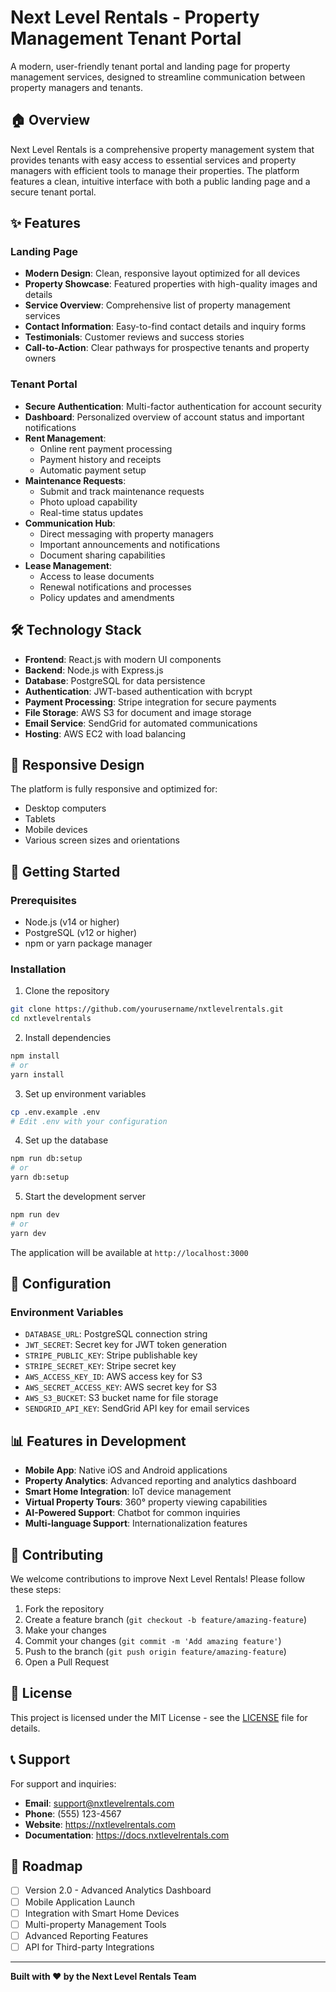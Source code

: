 # Next Level Rentals - Property Management Tenant Portal

A modern, user-friendly tenant portal and landing page for property management services, designed to streamline communication between property managers and tenants.

## 🏠 Overview

Next Level Rentals is a comprehensive property management system that provides tenants with easy access to essential services and property managers with efficient tools to manage their properties. The platform features a clean, intuitive interface with both a public landing page and a secure tenant portal.

## ✨ Features

### Landing Page
- **Modern Design**: Clean, responsive layout optimized for all devices
- **Property Showcase**: Featured properties with high-quality images and details
- **Service Overview**: Comprehensive list of property management services
- **Contact Information**: Easy-to-find contact details and inquiry forms
- **Testimonials**: Customer reviews and success stories
- **Call-to-Action**: Clear pathways for prospective tenants and property owners

### Tenant Portal
- **Secure Authentication**: Multi-factor authentication for account security
- **Dashboard**: Personalized overview of account status and important notifications
- **Rent Management**: 
  - Online rent payment processing
  - Payment history and receipts
  - Automatic payment setup
- **Maintenance Requests**: 
  - Submit and track maintenance requests
  - Photo upload capability
  - Real-time status updates
- **Communication Hub**: 
  - Direct messaging with property managers
  - Important announcements and notifications
  - Document sharing capabilities
- **Lease Management**: 
  - Access to lease documents
  - Renewal notifications and processes
  - Policy updates and amendments

## 🛠️ Technology Stack

- **Frontend**: React.js with modern UI components
- **Backend**: Node.js with Express.js
- **Database**: PostgreSQL for data persistence
- **Authentication**: JWT-based authentication with bcrypt
- **Payment Processing**: Stripe integration for secure payments
- **File Storage**: AWS S3 for document and image storage
- **Email Service**: SendGrid for automated communications
- **Hosting**: AWS EC2 with load balancing

## 📱 Responsive Design

The platform is fully responsive and optimized for:
- Desktop computers
- Tablets
- Mobile devices
- Various screen sizes and orientations

## 🚀 Getting Started

### Prerequisites
- Node.js (v14 or higher)
- PostgreSQL (v12 or higher)
- npm or yarn package manager

### Installation

1. Clone the repository
```bash
git clone https://github.com/yourusername/nxtlevelrentals.git
cd nxtlevelrentals
```

2. Install dependencies
```bash
npm install
# or
yarn install
```

3. Set up environment variables
```bash
cp .env.example .env
# Edit .env with your configuration
```

4. Set up the database
```bash
npm run db:setup
# or
yarn db:setup
```

5. Start the development server
```bash
npm run dev
# or
yarn dev
```

The application will be available at `http://localhost:3000`

## 🔧 Configuration

### Environment Variables
- `DATABASE_URL`: PostgreSQL connection string
- `JWT_SECRET`: Secret key for JWT token generation
- `STRIPE_PUBLIC_KEY`: Stripe publishable key
- `STRIPE_SECRET_KEY`: Stripe secret key
- `AWS_ACCESS_KEY_ID`: AWS access key for S3
- `AWS_SECRET_ACCESS_KEY`: AWS secret key for S3
- `AWS_S3_BUCKET`: S3 bucket name for file storage
- `SENDGRID_API_KEY`: SendGrid API key for email services

## 📊 Features in Development

- **Mobile App**: Native iOS and Android applications
- **Property Analytics**: Advanced reporting and analytics dashboard
- **Smart Home Integration**: IoT device management
- **Virtual Property Tours**: 360° property viewing capabilities
- **AI-Powered Support**: Chatbot for common inquiries
- **Multi-language Support**: Internationalization features

## 🤝 Contributing

We welcome contributions to improve Next Level Rentals! Please follow these steps:

1. Fork the repository
2. Create a feature branch (`git checkout -b feature/amazing-feature`)
3. Make your changes
4. Commit your changes (`git commit -m 'Add amazing feature'`)
5. Push to the branch (`git push origin feature/amazing-feature`)
6. Open a Pull Request

## 📝 License

This project is licensed under the MIT License - see the [LICENSE](LICENSE) file for details.

## 📞 Support

For support and inquiries:
- **Email**: support@nxtlevelrentals.com
- **Phone**: (555) 123-4567
- **Website**: https://nxtlevelrentals.com
- **Documentation**: https://docs.nxtlevelrentals.com

## 🎯 Roadmap

- [ ] Version 2.0 - Advanced Analytics Dashboard
- [ ] Mobile Application Launch
- [ ] Integration with Smart Home Devices
- [ ] Multi-property Management Tools
- [ ] Advanced Reporting Features
- [ ] API for Third-party Integrations

---

**Built with ❤️ by the Next Level Rentals Team**